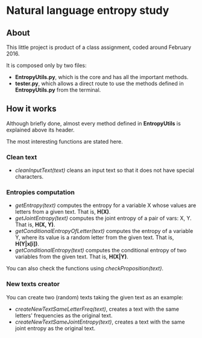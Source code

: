 # Natural language entropy study

## About

This little project is product of a class assignment, coded around February 2016.

It is composed only by two files:

* __EntropyUtils.py__, which is the core and has all the important methods.
* __tester.py__, which allows a direct route to use the methods defined in __EntropyUtils.py__
from the terminal.


## How it works
Although briefly done, almost every method defined in __EntropyUtils__ is explained above its header.

The most interesting functions are stated here.

### Clean text

* _cleanInputText(text)_ cleans an input text so that it does not have special characters.

### Entropies computation

* _getEntropy(text)_ computes the entropy for a variable X whose values are letters from a given text. That is, __H(X)__.
* _getJointEntropy(text)_ computes the joint entropy of a pair of vars: X, Y. That is, __H(X, Y)__.
* _getConditionalEntropyOfLetter(text)_ computes the entropy of a variable Y, where its value is a random letter from the given text. That is, __H(Y|x[i])__.
* _getConditionalEntropy(text)_ computes the conditional entropy of two variables from the given text. That is,  __H(X|Y)__.

You can also check the functions using _checkProposition(text)_.

### New texts creator

You can create two (random) texts taking the given text as an example:

* _createNewTextSameLetterFreq(text)_, creates a text with the same letters' frequencies as the original text.
* _createNewTextSameJointEntropy(text)_, creates a text with the same joint entropy as the original text.
